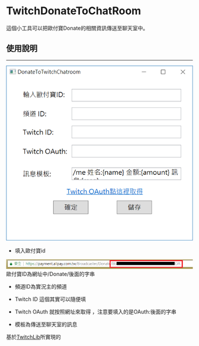 # TwitchDonateToChatRoom

這個小工具可以把歐付寶Donate的相關資訊傳送至聊天室中。

## 使用說明
--------------------------------------------

![主畫面](/Picture/1.png)

* 填入歐付寶id

![歐付寶](/Picture/2.png)
歐付寶ID為網址中/Donate/後面的字串

* 頻道ID為實況主的頻道

* Twitch ID 這個其實可以隨便填

* Twitch OAuth 就按照網址來取得 ，注意要填入的是OAuth:後面的字串

* 模板為傳送至聊天室的訊息

基於[TwitchLib](https://github.com/TwitchLib/TwitchLib)所實現的
